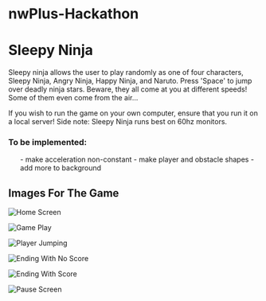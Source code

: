 # nwPlus-Hackathon

<h1>Sleepy Ninja</h1>

Sleepy ninja allows the user to play randomly as one of four characters, Sleepy Ninja, Angry Ninja, Happy Ninja, and Naruto.
Press 'Space' to jump over deadly ninja stars. Beware, they all come at you at different speeds! Some of them even come from the air...

If you wish to run the game on your own computer, ensure that you run it on a local server! 
Side note: Sleepy Ninja runs best on 60hz monitors.

<h3> To be implemented: </h3>
<ol>
- make acceleration non-constant  
- make player and obstacle shapes  
- add more to background  
</ol>

<h2>Images For The Game</h2>

![Home Screen](images/SN_home_screen.png)

![Game Play](images/SN_gameplay_screen.png)

![Player Jumping](images/SN_jump.png)

![Ending With No Score](images/SN_ending_score0.png)

![Ending With Score](images/SN_ending_score.png)

![Pause Screen](images/SN_pause_screen.png)

